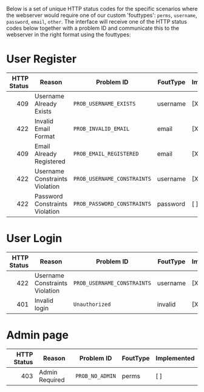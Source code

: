 Below is a set of unique HTTP status codes for the specific scenarios where the webserver would require one of our custom 'fouttypes': `perms`, `username`, `password`, `email`, `other`.
The interface will receive one of the HTTP status codes below together with a problem ID and communicate this to the webserver in the right format using the fouttypes:

# User Register

| HTTP Status | Reason                          | Problem ID                   | FoutType | Implemented |
|------------:|---------------------------------|------------------------------|----------|-------------|
|         409 | Username Already Exists         | `PROB_USERNAME_EXISTS`       | username |     [X]     |
|         422 | Invalid Email Format            | `PROB_INVALID_EMAIL`         | email    |     [X]     |
|         409 | Email Already Registered        | `PROB_EMAIL_REGISTERED`      | email    |     [X]     |
|         422 | Username Constraints Violation  | `PROB_USERNAME_CONSTRAINTS`  | username |     [X]     |
|         422 | Password Constraints Violation  | `PROB_PASSWORD_CONSTRAINTS`  | password |     [ ]     |

# User Login

| HTTP Status | Reason                          | Problem ID                   | FoutType | Implemented |
|------------:|---------------------------------|------------------------------|----------|-------------|
|         422 | Username Constraints Violation  | `PROB_USERNAME_CONSTRAINTS`  | username |     [X]     |
|         401 | Invalid login                   | `Unauthorized`               | invalid  |     [X]     |

# Admin page

| HTTP Status | Reason                          | Problem ID                   | FoutType | Implemented |
|------------:|---------------------------------|------------------------------|----------|-------------|
|         403 | Admin Required                  | `PROB_NO_ADMIN`              | perms    |     [ ]     |